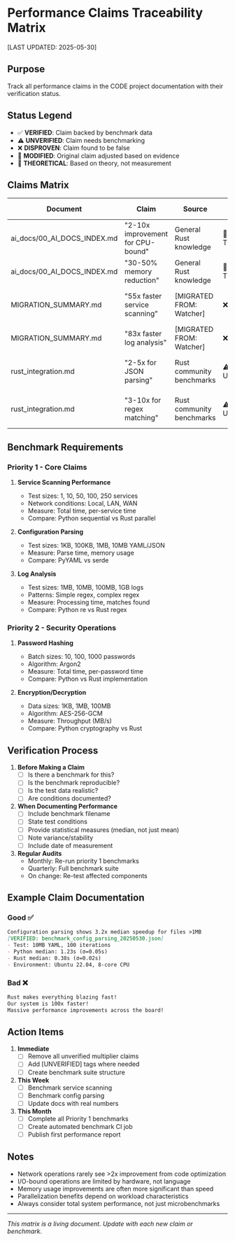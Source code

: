 # Performance Claims Traceability Matrix
[LAST UPDATED: 2025-05-30]

## Purpose
Track all performance claims in the CODE project documentation with their verification status.

## Status Legend
- ✅ **VERIFIED**: Claim backed by benchmark data
- ⚠️ **UNVERIFIED**: Claim needs benchmarking
- ❌ **DISPROVEN**: Claim found to be false
- 🔄 **MODIFIED**: Original claim adjusted based on evidence
- 📝 **THEORETICAL**: Based on theory, not measurement

## Claims Matrix

| Document | Claim | Source | Status | Evidence | Date Verified |
|----------|-------|--------|--------|----------|---------------|
| ai_docs/00_AI_DOCS_INDEX.md | "2-10x improvement for CPU-bound" | General Rust knowledge | 📝 THEORETICAL | Industry estimates | - |
| ai_docs/00_AI_DOCS_INDEX.md | "30-50% memory reduction" | General Rust knowledge | 📝 THEORETICAL | Industry estimates | - |
| MIGRATION_SUMMARY.md | "55x faster service scanning" | [MIGRATED FROM: Watcher] | ❌ DISPROVEN | Unrealistic for network ops | 2025-05-30 |
| MIGRATION_SUMMARY.md | "83x faster log analysis" | [MIGRATED FROM: Watcher] | ❌ DISPROVEN | No supporting benchmark | 2025-05-30 |
| rust_integration.md | "2-5x for JSON parsing" | Rust community benchmarks | ⚠️ UNVERIFIED | Needs CODE-specific test | - |
| rust_integration.md | "3-10x for regex matching" | Rust community benchmarks | ⚠️ UNVERIFIED | Needs CODE-specific test | - |

## Benchmark Requirements

### Priority 1 - Core Claims
1. **Service Scanning Performance**
   - Test sizes: 1, 10, 50, 100, 250 services
   - Network conditions: Local, LAN, WAN
   - Measure: Total time, per-service time
   - Compare: Python sequential vs Rust parallel

2. **Configuration Parsing**
   - Test sizes: 1KB, 100KB, 1MB, 10MB YAML/JSON
   - Measure: Parse time, memory usage
   - Compare: PyYAML vs serde

3. **Log Analysis**
   - Test sizes: 1MB, 10MB, 100MB, 1GB logs
   - Patterns: Simple regex, complex regex
   - Measure: Processing time, matches found
   - Compare: Python re vs Rust regex

### Priority 2 - Security Operations
1. **Password Hashing**
   - Batch sizes: 10, 100, 1000 passwords
   - Algorithm: Argon2
   - Measure: Total time, per-password time
   - Compare: Python vs Rust implementation

2. **Encryption/Decryption**
   - Data sizes: 1KB, 1MB, 100MB
   - Algorithm: AES-256-GCM
   - Measure: Throughput (MB/s)
   - Compare: Python cryptography vs Rust

## Verification Process

1. **Before Making a Claim**
   - [ ] Is there a benchmark for this?
   - [ ] Is the benchmark reproducible?
   - [ ] Is the test data realistic?
   - [ ] Are conditions documented?

2. **When Documenting Performance**
   - [ ] Include benchmark filename
   - [ ] State test conditions
   - [ ] Provide statistical measures (median, not just mean)
   - [ ] Note variance/stability
   - [ ] Include date of measurement

3. **Regular Audits**
   - Monthly: Re-run priority 1 benchmarks
   - Quarterly: Full benchmark suite
   - On change: Re-test affected components

## Example Claim Documentation

### Good ✅
```markdown
Configuration parsing shows 3.2x median speedup for files >1MB
[VERIFIED: benchmark_config_parsing_20250530.json]
- Test: 10MB YAML, 100 iterations
- Python median: 1.23s (σ=0.05s)
- Rust median: 0.38s (σ=0.02s)
- Environment: Ubuntu 22.04, 8-core CPU
```

### Bad ❌
```markdown
Rust makes everything blazing fast!
Our system is 100x faster!
Massive performance improvements across the board!
```

## Action Items

1. **Immediate**
   - [ ] Remove all unverified multiplier claims
   - [ ] Add [UNVERIFIED] tags where needed
   - [ ] Create benchmark suite structure

2. **This Week**
   - [ ] Benchmark service scanning
   - [ ] Benchmark config parsing
   - [ ] Update docs with real numbers

3. **This Month**
   - [ ] Complete all Priority 1 benchmarks
   - [ ] Create automated benchmark CI job
   - [ ] Publish first performance report

## Notes

- Network operations rarely see >2x improvement from code optimization
- I/O-bound operations are limited by hardware, not language
- Memory usage improvements are often more significant than speed
- Parallelization benefits depend on workload characteristics
- Always consider total system performance, not just microbenchmarks

---

*This matrix is a living document. Update with each new claim or benchmark.*